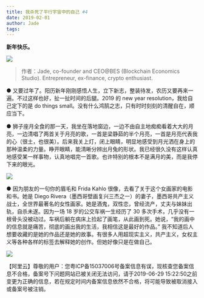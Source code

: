 ```yaml
---
title: 我杀死了平行宇宙中的自己 #4
date: 2019-02-01
author: Jade
tags: 
---
```


**新年快乐。**

<!--more-->

![](https://cosmosrepair-1257028016.cos.ap-beijing.myqcloud.com/2019-06-26-640%20-56-.jpeg)

> 作者：Jade, co-founder and CEO@BES (Blockchain Economics Studio). Entrepreneur, ex-finance, crypto enthusiast.

● 又要过年了。阳历新年刚刚感悟人生，立下新志，整装待发，农历又要再来一遍。不过这样也好，扯一扯时间的后腿。2019 的 new year resolution，我给自己定下的是 do things small。没有什么鸿鹄之志，只有时时刻刻的清醒自在，顺应当下。

● 狮子座月全食的那一天，我坐在落地窗边，一边不由自主地痴痴看着大大的月亮，一边清唱了两首关于月亮的歌，一首是梁静茹的半个月亮，一首是月亮代表我的心（很土，也很美）。后来我关上灯，闭上眼睛，明显地感受到月光洒在身上的那种温柔的力量。睁开眼睛，能清晰分辨出月兔的形状。我已经很久没有这样认真地感受某一样事物，认真地唱完一首歌。也许特别的根本不是满月的美，而是我停下来的眼光。

![](https://cosmosrepair-1257028016.cos.ap-beijing.myqcloud.com/2019-06-26-640%20-57-.jpeg)

● 因为朋友的一句你的眉毛和 Frida Kahlo 很像，去看了关于这个女画家的电影和书。她是 Diego Rivera（墨西哥壁画复兴三杰之一）的妻子，墨西哥共产主义战士，全世界最著名的女性画家。她是酒鬼，双性恋，曾经流产，丈夫与妹妹出轨，自杀未遂。因为一场 18 岁的公交车祸一生经历了 30 多次手术，几乎没有一根骨头没被动过。车祸后躺在病床上捡起了画笔，从此画到死。她说，“我的画中的信息就是痛苦，彻底的画出我的生活，我相信这是最好的作品。” 我不知道后人想要收藏的是她的作品还是她的故事。有很多人用超现实主义，共产主义，女权主义等各种各样的标签去解释她的创作。但她好像只是在做自己。

![](https://cosmosrepair-1257028016.cos.ap-beijing.myqcloud.com/2019-06-26-640%20-58-.jpeg)

【阿里云】尊敬的用户：您粤ICP备15037006号备案信息有误，现核查您备案信息不合格，备案号下问题网站已被关闭无法访问，请于2019-06-29 15:22:50之前变更为正确的信息，若在规定时间内备案信息依然不合格，将可能导致被取消接入或备案号被注销。